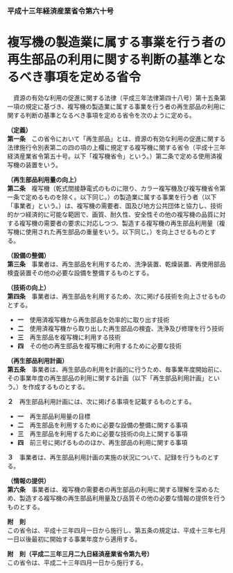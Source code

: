 ### 平成十三年経済産業省令第六十号  
# 複写機の製造業に属する事業を行う者の再生部品の利用に関する判断の基準となるべき事項を定める省令  
　資源の有効な利用の促進に関する法律（平成三年法律第四十八号）第十五条第一項の規定に基づき、複写機の製造業に属する事業を行う者の再生部品の利用に関する判断の基準となるべき事項を定める省令を次のように定める。  
  
**（定義）**  
**第一条**　この省令において「再生部品」とは、資源の有効な利用の促進に関する法律施行令別表第二の四の項の上欄に規定する複写機に関する省令（平成十三年経済産業省令第五十号。以下「複写機省令」という。）第二条で定める使用済複写機の装置をいう。  
  
**（再生部品利用量の向上）**  
**第二条**　複写機（乾式間接静電式のものに限り、カラー複写機及び複写機省令第一条で定めるものを除く。以下同じ。）の製造業に属する事業を行う者（以下「事業者」という。）は、複写機の需要者、国及び地方公共団体と協力し、技術的かつ経済的に可能な範囲で、画質、耐久性、安全性その他の複写機の品質に対する複写機の需要者の要求に対応しつつ、製造する複写機の再生部品利用量（複写機に使用された再生部品の重量をいう。以下同じ。）を向上させるものとする。  
  
**（設備の整備）**  
**第三条**　事業者は、再生部品を利用するため、洗浄装置、乾燥装置、再使用部品検査装置その他の必要な設備を整備するものとする。  
  
**（技術の向上）**  
**第四条**　事業者は、再生部品を利用するため、次に掲げる技術を向上させるものとする。  
* **一**　使用済複写機から再生部品を効率的に取り出す技術  
* **二**　使用済複写機から取り出した再生部品の検査、洗浄及び修理を行う技術  
* **三**　再生部品を複写機に利用する技術  
* **四**　その他の再生部品を複写機に利用するために必要な技術  
  
**（再生部品利用計画）**  
**第五条**　事業者は、再生部品の利用を計画的に行うため、毎事業年度開始前に、その事業年度の再生部品の利用に関する計画（以下「再生部品利用計画」という。）を作成するものとする。  
  
**２**　再生部品利用計画には、次に掲げる事項を記載するものとする。  
* **一**　再生部品利用量の目標  
* **二**　再生部品を利用するために必要な設備の整備に関する事項  
* **三**　再生部品を利用するために必要な技術の向上に関する事項  
* **四**　前三号に掲げるもののほか、再生部品の利用に関する事項  
  
**３**　事業者は、再生部品利用計画の実施の状況について、記録を行うものとする。  
  
**（情報の提供）**  
**第六条**　事業者は、複写機の需要者の再生部品の利用に関する理解を深めるため、製造する複写機の再生部品利用量及び品質その他の必要な情報の提供を行うものとする。  
  
**附　則**  
この省令は、平成十三年四月一日から施行し、第五条の規定は、平成十三年七月一日以後最初に開始する事業年度から適用する。  
  
**附　則（平成二三年三月二九日経済産業省令第九号）**  
この省令は、平成二十三年四月一日から施行する。  
  
